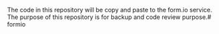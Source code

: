 The code in this repository will be copy and paste to the form.io service.
The purpose of this repository is for backup and code review purpose.# formio
